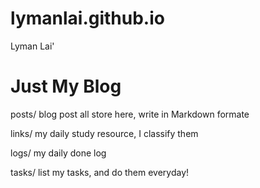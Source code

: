 lymanlai.github.io
==================

Lyman Lai'

# Just My Blog

posts/  blog post all store here, write in Markdown formate

links/  my daily study resource, I classify them

logs/  my daily done log

tasks/ list my tasks, and do them everyday!